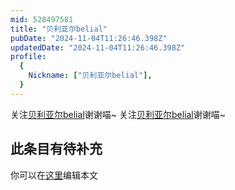 ```yaml
---
mid: 528497581
title: "贝利亚尔belial"
pubDate: "2024-11-04T11:26:46.398Z"
updatedDate: "2024-11-04T11:26:46.398Z"
profile:
  {
    Nickname: ["贝利亚尔belial"],
  }
---
```


关注[贝利亚尔belial](https://space.bilibili.com/528497581)谢谢喵~ 关注[贝利亚尔belial](https://space.bilibili.com/528497581)谢谢喵~

## 此条目有待补充
你可以在[这里](https://github.com/Yuhanawa/VTuber.ICU/edit/master/src/content/v/贝利亚尔belial/index.md)编辑本文
